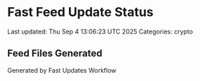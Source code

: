 # Fast Feed Update Status
Last updated: Thu Sep  4 13:06:23 UTC 2025
Categories: crypto

## Feed Files Generated

Generated by Fast Updates Workflow

